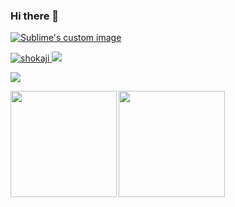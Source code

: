 ### Hi there 👋

[![Sublime's custom image](https://github.com/shokaji/shokaji//raw/main/image/black.gif)
](https://codepen.io/shokaji/pen/rNwzKwK)

[ ![shokaji](https://komarev.com/ghpvc/?username=shokaji)
](https://github.com/miwashutaro061/shokaji/)
[![](https://img.shields.io/github/followers/shokaji?label=follow&logo=github&style=flat)
](https://github.com/shokaji)

![](https://github-profile-summary-cards.vercel.app/api/cards/profile-details?username=shokaji&theme=dracula)

<p>
<a href="https://github.com/shokaji">
  <img align="left" height="170px" src="https://github-readme-stats.vercel.app/api?username=shokaji&count_private=true&show_icons=true&theme=dracula" />
</a>
<a href="https://github.com/shokaji">
  <img align="left" height="170px" src="https://github-readme-stats.vercel.app/api/top-langs/?username=shokaji&layout=compact&theme=dracula" />
</a>
</p>
